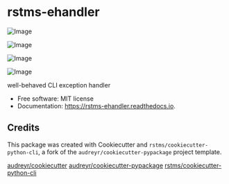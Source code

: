 rstms-ehandler
==============


![Image](https://img.shields.io/github/license/rstms/rstms_ehandler)

![Image](https://img.shields.io/pypi/v/rstms_ehandler.svg)



![Image](https://readthedocs.org/projects/rstms-ehandler/badge/?version=latest)

![Image](https://pyup.io/repos/github/rstms/rstms_ehandler/shield.svg)

well-behaved CLI exception handler


* Free software: MIT license
* Documentation: https://rstms-ehandler.readthedocs.io.



Credits
-------

This package was created with Cookiecutter and `rstms/cookiecutter-python-cli`, a fork of the `audreyr/cookiecutter-pypackage` project template.

[audreyr/cookiecutter](https://github.com/audreyr/cookiecutter)
[audreyr/cookiecutter-pypackage](https://github.com/audreyr/cookiecutter-pypackage)
[rstms/cookiecutter-python-cli](https://github.com/rstms/cookiecutter-python-cli)
